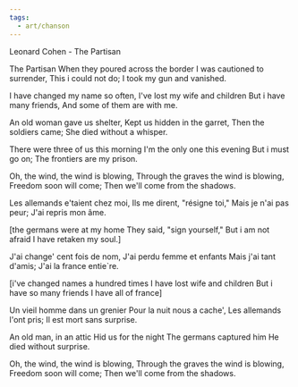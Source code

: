 ```yaml
---
tags:
  - art/chanson
---
```

Leonard Cohen - The Partisan

The Partisan
When they poured across the border
I was cautioned to surrender,
This i could not do;
I took my gun and vanished.

I have changed my name so often,
I've lost my wife and children
But i have many friends,
And some of them are with me.

An old woman gave us shelter,
Kept us hidden in the garret,
Then the soldiers came;
She died without a whisper.

There were three of us this morning
I'm the only one this evening
But i must go on;
The frontiers are my prison.

Oh, the wind, the wind is blowing,
Through the graves the wind is blowing,
Freedom soon will come;
Then we'll come from the shadows.

Les allemands e'taient chez moi,
Ils me dirent, "résigne toi,"
Mais je n'ai pas peur;
J'ai repris mon âme.

[the germans were at my home
They said, "sign yourself,"
But i am not afraid
I have retaken my soul.]

J'ai change' cent fois de nom,
J'ai perdu femme et enfants
Mais j'ai tant d'amis;
J'ai la france entie`re.

[i've changed names a hundred times
I have lost wife and children
But i have so many friends
I have all of france]

Un vieil homme dans un grenier
Pour la nuit nous a cache',
Les allemands l'ont pris;
Il est mort sans surprise.

An old man, in an attic
Hid us for the night
The germans captured him
He died without surprise.

Oh, the wind, the wind is blowing,
Through the graves the wind is blowing,
Freedom soon will come;
Then we'll come from the shadows.
